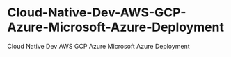# Cloud-Native-Dev-AWS-GCP-Azure-Microsoft-Azure-Deployment
Cloud Native Dev AWS GCP Azure Microsoft Azure Deployment

